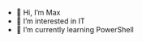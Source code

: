 - 👋 Hi, I’m Max
- 👀 I’m interested in IT
- 🌱 I’m currently learning PowerShell


<!---
maxis1601/maxis1601 is a ✨ special ✨ repository because its `README.md` (this file) appears on your GitHub profile.
You can click the Preview link to take a look at your changes.
--->
